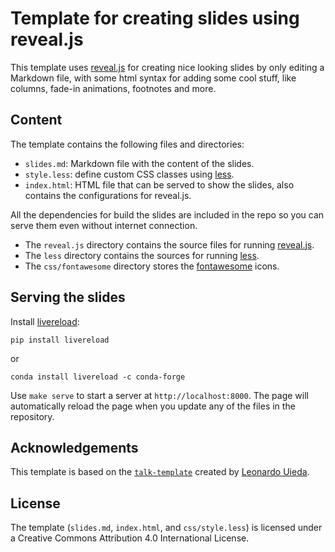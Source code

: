 # Template for creating slides using reveal.js

This template uses [reveal.js](https://revealjs.com/) for creating nice looking
slides by only editing a Markdown file, with some html syntax for adding some
cool stuff, like columns, fade-in animations, footnotes and more.

## Content

The template contains the following files and directories:

- `slides.md`: Markdown file with the content of the slides.
- `style.less`: define custom CSS classes using [less](http://lesscss.org/).
- `index.html`: HTML file that can be served to show the slides, also contains
  the configurations for reveal.js.

All the dependencies for build the slides are included in the repo so you can
serve them even without internet connection.
- The `reveal.js` directory contains the source files for running
  [reveal.js](https://revealjs.com).
- The `less` directory contains the sources for running
  [less](https://lesscss.org/).
- The `css/fontawesome` directory stores the
  [fontawesome](https://fontawesome.com/) icons.


## Serving the slides

Install [livereload](https://github.com/lepture/python-livereload):

```
pip install livereload
```

or

```
conda install livereload -c conda-forge
```

Use `make serve` to start a server at `http://localhost:8000`. The page will
automatically reload the page when you update any of the files in the
repository.

## Acknowledgements

This template is based on the
[`talk-template`](https://github.com/leouieda/talk-template) created by
[Leonardo Uieda](https://www.leouieda.com).

## License

The template (`slides.md`, `index.html`, and `css/style.less`) is licensed under
a Creative Commons Attribution 4.0 International License.
